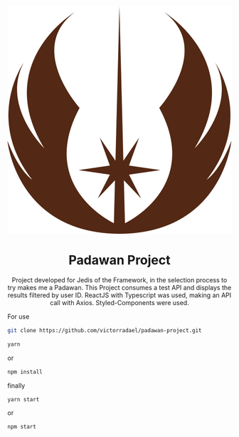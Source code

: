 <div align="center">

![Jedi Logo](./src/assets/jedilogo.svg)

<h1>Padawan Project</h1>

<p>
Project developed for Jedis of the Framework, in the selection process to try makes me a Padawan. This Project consumes a test API and displays the results filtered by user ID. ReactJS with Typescript was used, making an API call with Axios. Styled-Components were used.<p>

</div>

For use

```zsh
git clone https://github.com/victorradael/padawan-project.git
```

```zsh
yarn
```

or

```zsh
npm install
```

finally

```zsh
yarn start
```

or

```zsh
npm start
```
